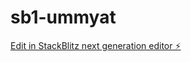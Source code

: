 # sb1-ummyat

[Edit in StackBlitz next generation editor ⚡️](https://stackblitz.com/~/github.com/zoring/sb1-ummyat)